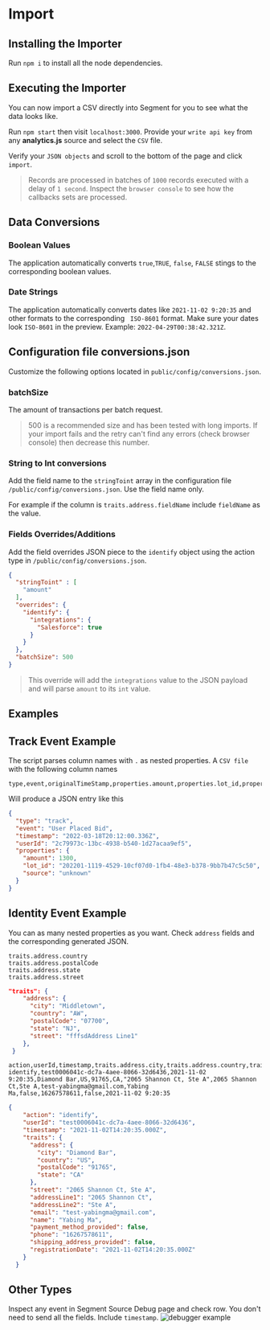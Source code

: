 # Import
## Installing the Importer
Run `npm i` to install all the node dependencies.

## Executing the Importer
You can now import a CSV directly into Segment for you to see what the data looks like.

Run `npm start` then visit `localhost:3000`.
Provide  your `write api key` from any **analytics.js** source and select the `CSV` file.

Verify your `JSON objects` and scroll to the bottom of the page and click `import`.

> Records are processed in batches of `1000` records executed with a delay of `1 second`. Inspect the `browser console` to see how the callbacks sets are processed.

## Data Conversions

### Boolean Values
The application automatically converts `true`,`TRUE`, `false`, `FALSE` stings to the corresponding boolean values.
### Date Strings
The application automatically converts dates like `2021-11-02 9:20:35` and other formats to the corresponding ` ISO-8601` format. Make sure your dates look `ISO-8601` in the preview. Example: `2022-04-29T00:38:42.321Z`.

## Configuration file conversions.json
Customize the following options located in `public/config/conversions.json`.
### batchSize
The amount of transactions per batch request.
> 500 is a recommended size and has been tested with long imports. If your import fails and the retry can't find any errors (check browser console) then decrease this number.
### String to Int conversions
Add the field name to the `stringToint` array in the configuration file `/public/config/conversions.json`. Use the field name only.

For example if the column is `traits.address.fieldName` include `fieldName` as the value.
### Fields Overrides/Additions
Add the field overrides JSON piece to the `identify` object using the action type in `/public/config/conversions.json`.
```json
{
  "stringToint" : [
    "amount"
  ],
  "overrides": {
    "identify": {
      "integrations": {
        "Salesforce": true
      }
    }
  },
  "batchSize": 500
}
```
> This override will add the `integrations` value to the JSON payload and will parse `amount` to its `int` value.

## Examples

## Track Event Example
The script parses column names with `.` as nested properties.
A `CSV file ` with the following column names
```csv
type,event,originalTimeStamp,properties.amount,properties.lot_id,properties.source,timestamp,type,userId
```
Will produce a JSON entry like this
```json
{
  "type": "track",
  "event": "User Placed Bid",
  "timestamp": "2022-03-18T20:12:00.336Z",
  "userId": "2c79973c-13bc-4938-b540-1d27acaa9ef5",
  "properties": {
    "amount": 1300,
    "lot_id": "202201-1119-4529-10cf07d0-1fb4-48e3-b378-9bb7b47c5c50",
    "source": "unknown"
  }
}
```

## Identity Event Example
You can as many nested properties as you want. Check `address` fields and the corresponding generated JSON.
```
traits.address.country
traits.address.postalCode
traits.address.state
traits.address.street
```
```json
"traits": {
    "address": {
      "city": "Middletown",
      "country": "AW",
      "postalCode": "07700",
      "state": "NJ",
      "street": "fffsdAddress Line1"
    },
 }
```

```csv
action,userId,timestamp,traits.address.city,traits.address.country,traits.address.postalCode,traits.address.state,traits.street,traits.addressLine1,traits.addressLine2,traits.email,traits.name,traits.payment_method_provided,traits.phone,traits.shipping_address_provided,traits.registrationDate
identify,test0006041c-dc7a-4aee-8066-32d6436,2021-11-02 9:20:35,Diamond Bar,US,91765,CA,"2065 Shannon Ct, Ste A",2065 Shannon Ct,Ste A,test-yabingma@gmail.com,Yabing Ma,false,16267578611,false,2021-11-02 9:20:35

```

```json
{
    "action": "identify",
    "userId": "test0006041c-dc7a-4aee-8066-32d6436",
    "timestamp": "2021-11-02T14:20:35.000Z",
    "traits": {
      "address": {
        "city": "Diamond Bar",
        "country": "US",
        "postalCode": "91765",
        "state": "CA"
      },
      "street": "2065 Shannon Ct, Ste A",
      "addressLine1": "2065 Shannon Ct",
      "addressLine2": "Ste A",
      "email": "test-yabingma@gmail.com",
      "name": "Yabing Ma",
      "payment_method_provided": false,
      "phone": "16267578611",
      "shipping_address_provided": false,
      "registrationDate": "2021-11-02T14:20:35.000Z"
    }
  }
```


## Other Types
Inspect any event in Segment Source Debug page and check row. You don't need to send all the fields. Include `timestamp`.
![debugger example](https://snipboard.io/vqgVGl.jpg)